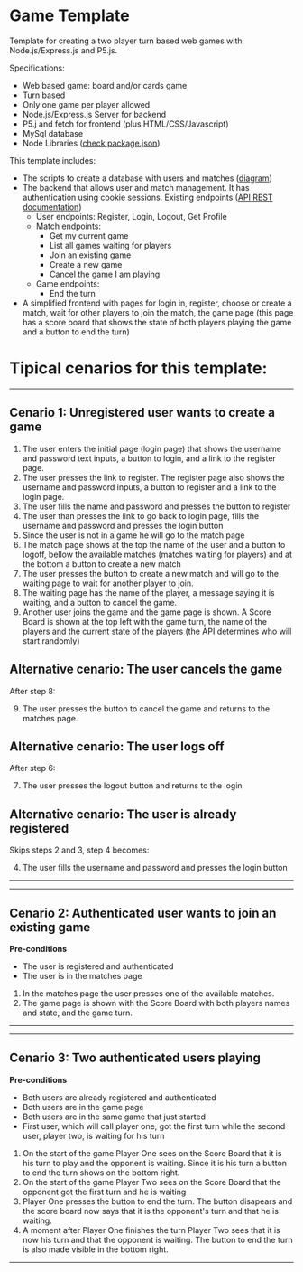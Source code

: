 # Game Template

Template for creating a two player turn based web games with Node.js/Express.js and P5.js. 

Specifications:
* Web based game: board and/or cards game
* Turn based
* Only one game per player allowed
* Node.js/Express.js Server for backend
* P5.j and fetch for frontend (plus HTML/CSS/Javascript)
* MySql database
* Node Libraries ([check package.json](package.json))

This template includes:
* The scripts to create a database with users and matches ([diagram](db_scripts/diagram.png))
* The backend that allows user and match management. It has authentication using cookie sessions. Existing endpoints ([API REST documentation](https://docs.google.com/document/d/1jXmBSiNZfqCABMVhvkRcD-qASICUTTjeGytj_wpCCXg/edit?usp=sharing))
    - User endpoints: Register, Login, Logout, Get Profile
    - Match endpoints:
        * Get my current game
        * List all games waiting for players
        * Join an existing game
        * Create a new game
        * Cancel the game I am playing
    - Game endpoints:
        * End the turn
* A simplified frontend with pages for login in, register, choose or create a match, wait for other players to join the match, the game page (this page has a score board that shows the state of both players playing the game and a button to end the turn)

# Tipical cenarios for this template:

---
 ## Cenario 1: Unregistered user wants to create a game
1. The user enters the initial page (login page) that shows the username and password text inputs, a button to login, and a link to the register page.
2. The user presses the link to register. The register page also shows the username and password inputs, a button to register and a link to the login page. 
3. The user fills the name and password and presses the button to register
4. The user than presses the link to go back to login page, fills the username and password and presses the login button
5. Since the user is not in a game he will go to the match page
6. The match page shows at the top the name of the user and a button to logoff, bellow the available matches (matches waiting for players) and at the bottom a button to create a new match
7. The user presses the button to create a new match and will go to the waiting page to wait for another player to join.
8. The waiting page has the name of the player, a message saying it is waiting, and a button to cancel the game.
9. Another user joins the game and the game page is shown. A Score Board is shown at the top left with the game turn, the name of the players and the current state of the players (the API determines who will start randomly)

## Alternative cenario: The user cancels the game
After step 8:

9. The user presses the button to cancel the game and returns to the matches page.
## Alternative cenario: The user logs off 
After step 6:

7. The user presses the logout button and returns to the login
## Alternative cenario: The user is already registered
Skips steps 2 and 3, step 4 becomes:

4. The user fills the username and password and presses the login button

---

---
 ## Cenario 2: Authenticated user wants to join an existing game
 **Pre-conditions**
 * The user is registered and authenticated
 * The user is in the matches page

1. In the matches page the user presses one of the available matches.
2. The game page is shown with the Score Board with both players names and state, and the game turn.

---



---
 ## Cenario 3: Two authenticated users playing
 **Pre-conditions**
 * Both users are already registered and authenticated
 * Both users are in the game page
 * Both users are in the same game that just started
 * First user, which will call player one, got the first turn while the second user, player two, is waiting for his turn

1. On the start of the game Player One sees on the Score Board that it is his turn to play and the opponent is waiting. Since it is his turn a button to end the turn shows on the bottom right.
2. On the start of the game Player Two sees on the Score Board that the opponent got the first turn and he is waiting
3. Player One presses the button to end the turn. The button disapears and the score board now says that it is the opponent's turn and that he is waiting.
4. A moment after Player One finishes the turn Player Two sees that it is now his turn and that the opponent is waiting. The button to end the turn is also made visible in the bottom right.

---